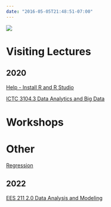 ```yaml
---
date: "2016-05-05T21:48:51-07:00"
---
```


![](/img/trafficmedium.jpg)


# Visiting Lectures

## 2020

[Help - Install R and R Studio](/Installation/)

[ICTC 3104.3 Data Analytics and Big Data](/ictc2020/)


# Workshops


# Other

[Regression](/reg2020/)

## 2022

[EES 211 2.0 Data Analysis and Modeling](/ees211/)